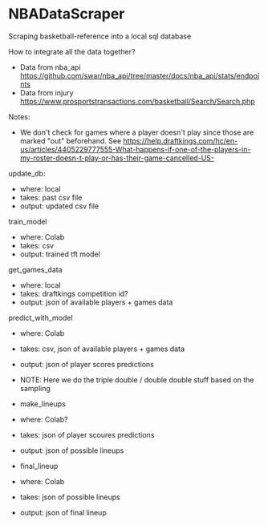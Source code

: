 # NBADataScraper
Scraping basketball-reference into a local sql database

How to integrate all the data together?
- Data from nba_api
https://github.com/swar/nba_api/tree/master/docs/nba_api/stats/endpoints 
- Data from injury
https://www.prosportstransactions.com/basketball/Search/Search.php

Notes:

- We don't check for games where a player doesn't play since those are marked "out" beforehand. See
https://help.draftkings.com/hc/en-us/articles/4405229777555-What-happens-if-one-of-the-players-in-my-roster-doesn-t-play-or-has-their-game-cancelled-US-


update_db:
- where: local
- takes: past csv file
- output: updated csv file

train_model
- where: Colab
- takes: csv
- output: trained tft model

get_games_data
- where: local
- takes: draftkings competition id?
- output: json of available players + games data

predict_with_model
- where: Colab
- takes: csv, json of available players + games data
- output: json of player scores predictions
- NOTE: Here we do the triple double / double double stuff based on the sampling

- make_lineups
- where: Colab?
- takes: json of player scoures predictions
- output: json of possible lineups

- final_lineup
- where: Colab
- takes: json of possible lineups
- output: json of final lineup

